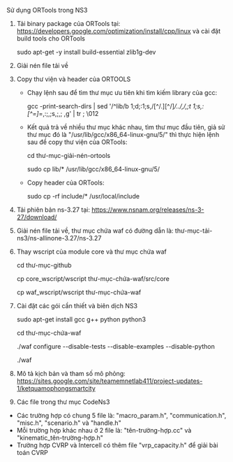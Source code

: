 Sử dụng ORTools trong NS3
1. Tải binary package của ORTools tại: https://developers.google.com/optimization/install/cpp/linux và cài đặt build tools cho ORTools

	sudo apt-get -y install build-essential zlib1g-dev
2. Giải nén file tải về
3. Copy thư viện và header của ORTOOLS
	- Chạy lệnh sau để tìm thư mục ưu tiên khi tìm kiếm library của gcc:
	
		gcc -print-search-dirs | sed '/^lib/b 1;d;:1;s,/[^/.][^/]*/\.\./,/,;t 1;s,:[^=]*=,:;,;s,;,;  ,g' | tr \; \\012
	- Kết quả trả về nhiều thư mục khác nhau, tìm thư mục đầu tiên, giả sử thư mục đó là "/usr/lib/gcc/x86_64-linux-gnu/5/" thì thực hiện lệnh sau để copy thư viện của ORTools:
	
		cd thư-mục-giải-nén-ortools
		
		sudo cp lib/* /usr/lib/gcc/x86_64-linux-gnu/5/
	- Copy header của ORTools:
	
		sudo cp -rf include/* /usr/local/include
4. Tải phiên bản ns-3.27 tại: https://www.nsnam.org/releases/ns-3-27/download/
5. Giải nén file tải về, thư mục chứa waf có đường dẫn là: thư-mục-tải-ns3/ns-allinone-3.27/ns-3.27
6. Thay wscript của module core và thư mục chứa waf

	cd thư-mục-github
	
	cp core_wscript/wscript thư-mục-chứa-waf/src/core
	
	cp waf_wscript/wscript thư-mục-chứa-waf
7. Cài đặt các gói cần thiết và biên dịch NS3

	sudo apt-get install gcc g++ python python3
	
	cd thư-mục-chứa-waf
	
	./waf configure --disable-tests --disable-examples --disable-python
	
	./waf
	
8. Mô tả kịch bản và tham số mô phỏng: https://sites.google.com/site/teamemnetlab411/project-updates-1/ketquamophongsmartcity


9. Các file trong thư mục CodeNs3
- Các trường hợp có chung 5 file là: "macro_param.h", "communication.h", "misc.h", "scenario.h" và "handle.h"
- Mỗi trường hợp khác nhau ở 2 file là: "tên-trường-hợp.cc" và "kinematic_tên-trường-hợp.h"
- Trường hợp CVRP và Intercell có thêm file "vrp_capacity.h" để giải bài toán CVRP
